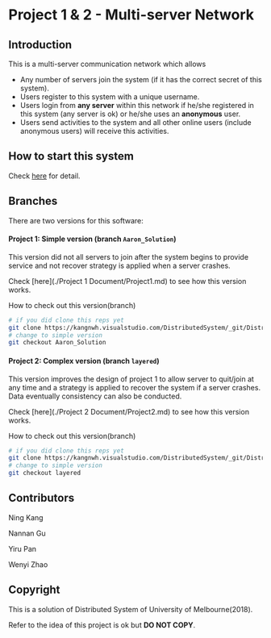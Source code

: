 # Project 1 & 2 - Multi-server Network

## Introduction

This is a multi-server communication network which allows

- Any number of servers join the system (if it has the correct secret of this system).
- Users register to this system with a unique username.
- Users login from **any server** within this network if he/she registered in this system (any server is ok) or he/she uses an **anonymous** user.
- Users send activities to the system and all other online users (include anonymous users) will receive this activities.


## How to start this system

Check [here](HowToStart.md) for detail.



## Branches

There are two versions for this software:

#### Project 1: Simple version (branch `Aaron_Solution`)

This version did not all servers to join after the system begins to provide service and not recover strategy is applied when a server crashes.

Check [here](./Project 1 Document/Project1.md) to see how this version works.

How to check out this version(branch)

```bash
# if you did clone this reps yet
git clone https://kangnwh.visualstudio.com/DistributedSystem/_git/DistributedSystem
# change to simple version
git checkout Aaron_Solution
```



#### Project 2: Complex version (branch `layered`)

This version improves the design of project 1 to allow server to quit/join at any time and a strategy is applied to recover the system if a server crashes. Data eventually consistency can also be conducted.

Check [here](./Project 2 Document/Project2.md) to see how this version works.

How to check out this version(branch)

```bash
# if you did clone this reps yet
git clone https://kangnwh.visualstudio.com/DistributedSystem/_git/DistributedSystem
# change to simple version
git checkout layered
```



## Contributors

Ning Kang

Nannan Gu

Yiru Pan

Wenyi Zhao



## Copyright

This is a solution of Distributed System of University of Melbourne(2018).

Refer to the idea of this project is ok but **DO NOT COPY**.